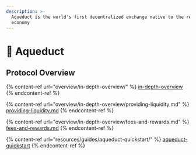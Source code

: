 ```yaml
---
description: >-
  Aqueduct is the world's first decentralized exchange native to the real-time
  economy
---
```


# 🌊 Aqueduct

## Protocol Overview

{% content-ref url="overview/in-depth-overview/" %}
[in-depth-overview](overview/in-depth-overview/)
{% endcontent-ref %}

{% content-ref url="overview/in-depth-overview/providing-liquidity.md" %}
[providing-liquidity.md](overview/in-depth-overview/providing-liquidity.md)
{% endcontent-ref %}

{% content-ref url="overview/in-depth-overview/fees-and-rewards.md" %}
[fees-and-rewards.md](overview/in-depth-overview/fees-and-rewards.md)
{% endcontent-ref %}

{% content-ref url="resources/guides/aqueduct-quickstart/" %}
[aqueduct-quickstart](resources/guides/aqueduct-quickstart/)
{% endcontent-ref %}

